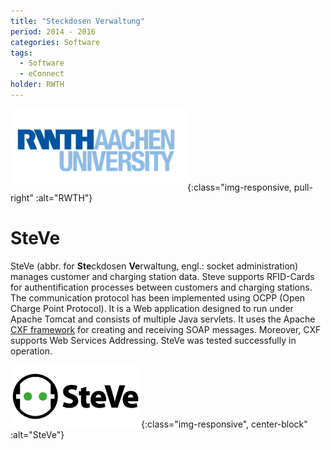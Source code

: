 ```yaml
---
title: "Steckdosen Verwaltung"
period: 2014 - 2016
categories: Software
tags:
  - Software
  - eConnect
holder: RWTH
---
```


![RWTH](../assets/images/RWTH.png){:class="img-responsive, pull-right" :alt="RWTH"}

# SteVe
SteVe (abbr. for **Ste**ckdosen **Ve**rwaltung, engl.: socket administration) manages customer and charging station data.
Steve supports RFID-Cards for authentification processes between customers and charging stations.
The communication protocol has been implemented using OCPP (Open Charge Point Protocol).
It is a Web application designed to run under Apache Tomcat and consists of multiple Java servlets. 
It uses the Apache [CXF framework](http://cxf.apache.org/) for creating and receiving SOAP messages.
Moreover, CXF supports Web Services Addressing.
SteVe was tested successfully in operation.

![SteVe](../assets/images/steve.png){:class="img-responsive", center-block" :alt="SteVe"}
